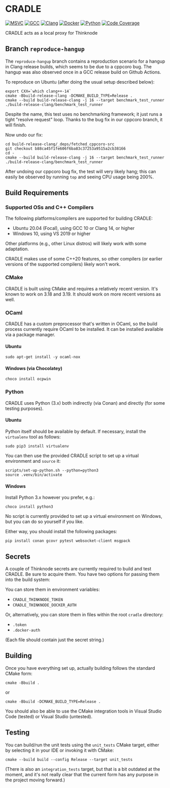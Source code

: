 # CRADLE

[![MSVC](https://github.com/mghro/cradle/actions/workflows/msvc.yml/badge.svg)](https://github.com/mghro/cradle/actions/workflows/msvc.yml)
[![GCC](https://github.com/mghro/cradle/actions/workflows/gcc.yml/badge.svg)](https://github.com/mghro/cradle/actions/workflows/gcc.yml)
[![Clang](https://github.com/mghro/cradle/actions/workflows/clang.yml/badge.svg)](https://github.com/mghro/cradle/actions/workflows/clang.yml)
[![Docker](https://github.com/mghro/cradle/actions/workflows/docker.yml/badge.svg)](https://github.com/mghro/cradle/actions/workflows/docker.yml)
[![Python](https://github.com/mghro/cradle/actions/workflows/python.yml/badge.svg)](https://github.com/mghro/cradle/actions/workflows/python.yml)
[![Code Coverage](https://codecov.io/gh/mghro/cradle/branch/main/graph/badge.svg)](https://codecov.io/gh/mghro/cradle)

CRADLE acts as a local proxy for Thinknode


## Branch `reproduce-hangup`

The `reproduce-hangup` branch contains a reproduction scenario for a hangup
in Clang release builds, which seems to be due to a cppcoro bug.
The hangup was also observed once in a GCC release build on Github Actions.

To reproduce on Ubuntu (after doing the usual setup described below):

```shell
export CXX=`which clang++-14`
cmake -Bbuild-release-clang -DCMAKE_BUILD_TYPE=Release .
cmake --build build-release-clang -j 16 --target benchmark_test_runner
./build-release-clang/benchmark_test_runner
```

Despite the name, this test uses no benchmarking framework;
it just runs a tight "resolve request" loop.
Thanks to the bug fix in our cppcoro branch, it will finish.

Now undo our fix:

```shell
cd build-release-clang/_deps/fetched_cppcoro-src
git checkout b88ca45f1fe606f6ba83c37253a9515a2cb38166
cd -
cmake --build build-release-clang -j 16 --target benchmark_test_runner
./build-release-clang/benchmark_test_runner
```

After undoing our cppcoro bug fix, the test will very likely hang;
this can easily be observed by running `top` and seeing CPU usage being 200%.


## Build Requirements

### Supported OSs and C++ Compilers

The following platforms/compilers are supported for building CRADLE:

- Ubuntu 20.04 (Focal), using GCC 10 or Clang 14, or higher
- Windows 10, using VS 2019 or higher

Other platforms (e.g., other Linux distros) will likely work with some
adaptation.

CRADLE makes use of some C++20 features, so other compilers (or earlier
versions of the supported compilers) likely won't work.

### CMake

CRADLE is built using CMake and requires a relatively recent version. It's
known to work on 3.18 and 3.19. It should work on more recent versions as well.

### OCaml

CRADLE has a custom preprocessor that's written in OCaml, so the build process
currently require OCaml to be installed. It can be installed available via a
package manager.

#### Ubuntu

```shell
sudo apt-get install -y ocaml-nox
```

#### Windows (via Chocolatey)

```shell
choco install ocpwin
```

### Python

CRADLE uses Python (3.x) both indirectly (via Conan) and directly (for some
testing purposes).

#### Ubuntu

Python itself should be available by default. If necessary, install the
`virtualenv` tool as follows:

```shell
sudo pip3 install virtualenv
```

You can then use the provided CRADLE script to set up a virtual environment and
`source` it:

```shell
scripts/set-up-python.sh --python=python3
source .venv/bin/activate
```

#### Windows

Install Python 3.x however you prefer, e.g.:

```shell
choco install python3
```

No script is currently provided to set up a virtual environment on Windows, but
you can do so yourself if you like.

Either way, you should install the following packages:

```shell
pip install conan gcovr pytest websocket-client msgpack
```

## Secrets

A couple of Thinknode secrets are currently required to build and test CRADLE.
Be sure to acquire them. You have two options for passing them into the build
system:

You can store them in environment variables:

- `CRADLE_THINKNODE_TOKEN`
- `CRADLE_THINKNODE_DOCKER_AUTH`

Or, alternatively, you can store them in files within the root `cradle`
directory:

- `.token`
- `.docker-auth`

(Each file should contain just the secret string.)

## Building

Once you have everything set up, actually building follows the standard CMake
form:

```shell
cmake -Bbuild .
```

or

```shell
cmake -Bbuild -DCMAKE_BUILD_TYPE=Release .
```

You should also be able to use the CMake integration tools in Visual Studio
Code (tested) or Visual Studio (untested).

## Testing

You can build/run the unit tests using the `unit_tests` CMake target, either by
selecting it in your IDE or invoking it with CMake:

```shell
cmake --build build --config Release --target unit_tests
```

(There is also an `integration_tests` target, but that is a bit outdated at the
moment, and it's not really clear that the current form has any purpose in the
project moving forward.)
